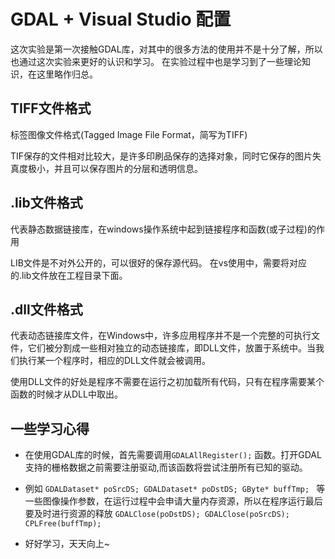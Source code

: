 # GDAL + Visual Studio 配置  

这次实验是第一次接触GDAL库，对其中的很多方法的使用并不是十分了解，所以也通过这次实验来更好的认识和学习。 在实验过程中也是学习到了一些理论知识，在这里略作归总。   

## TIFF文件格式  

标签图像文件格式(Tagged Image File Format，简写为TIFF)  

TIF保存的文件相对比较大，是许多印刷品保存的选择对象，同时它保存的图片失真度极小，并且可以保存图片的分层和透明信息。  

## .lib文件格式  

代表静态数据链接库，在windows操作系统中起到链接程序和函数(或子过程)的作用  

LIB文件是不对外公开的，可以很好的保存源代码。 在vs使用中，需要将对应的.lib文件放在工程目录下面。  

## .dll文件格式  

代表动态链接库文件，在Windows中，许多应用程序并不是一个完整的可执行文件，它们被分割成一些相对独立的动态链接库，即DLL文件，放置于系统中。当我们执行某一个程序时，相应的DLL文件就会被调用。  

使用DLL文件的好处是程序不需要在运行之初加载所有代码，只有在程序需要某个函数的时候才从DLL中取出。  

## 一些学习心得  

+ 在使用GDAL库的时候，首先需要调用``GDALAllRegister();`` 函数。打开GDAL支持的栅格数据之前需要注册驱动,而该函数将尝试注册所有已知的驱动。  


+ 例如 ``GDALDataset* poSrcDS; GDALDataset* poDstDS; GByte* buffTmp; `` 等一些图像操作参数，在运行过程中会申请大量内存资源，所以在程序运行最后要及时进行资源的释放 ``GDALClose(poDstDS); GDALClose(poSrcDS); CPLFree(buffTmp);``  

+ 好好学习，天天向上~  